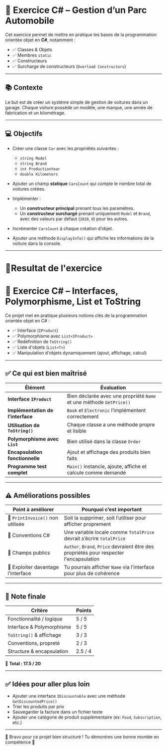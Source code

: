 # 🚗 Exercice C# – Gestion d’un Parc Automobile

Cet exercice permet de mettre en pratique les bases de la programmation orientée objet en **C#**, notamment :

- ✅ Classes & Objets
- ✅ Membres `static`
- ✅ Constructeurs
- ✅ Surcharge de constructeurs (`Overload Constructors`)

---

## 📚 Contexte

Le but est de créer un système simple de gestion de voitures dans un garage. Chaque voiture possède un modèle, une marque, une année de fabrication et un kilométrage.

---

## 💻 Objectifs

- Créer une classe `Car` avec les propriétés suivantes :
    - `string Model`
    - `string Brand`
    - `int ProductionYear`
    - `double Kilometers`

- Ajouter un champ **statique** `CarsCount` qui compte le nombre total de voitures créées.

- Implémenter :
    - Un **constructeur principal** prenant tous les paramètres.
    - Un **constructeur surchargé** prenant uniquement `Model` et `Brand`, avec des valeurs par défaut (`2020`, `0`) pour les autres.

- Incrémenter `CarsCount` à chaque création d’objet.

- Ajouter une méthode `DisplayInfo()` qui affiche les informations de la voiture dans la console.

---

# 🧪Resultat de l'exercice

# 🧾 Exercice C# – Interfaces, Polymorphisme, List et ToString

Ce projet met en pratique plusieurs notions clés de la programmation orientée objet en C# :

- ✅ Interface (`IProduct`)
- ✅ Polymorphisme avec `List<IProduct>`
- ✅ Redéfinition de `ToString()`
- ✅ Liste d'objets (`List<T>`)
- ✅ Manipulation d'objets dynamiquement (ajout, affichage, calcul)

---

## ✅ Ce qui est bien maîtrisé

| Élément                          | Évaluation |
|----------------------------------|------------|
| **Interface `IProduct`**         | Bien déclarée avec une propriété `Name` et une méthode `GetPrice()` |
| **Implémentation de l’interface**| `Book` et `Electronic` l’implémentent correctement |
| **Utilisation de `ToString()`**  | Chaque classe a une méthode propre et lisible |
| **Polymorphisme avec `List`**    | Bien utilisé dans la classe `Order` |
| **Encapsulation fonctionnelle**  | Ajout et affichage des produits bien faits |
| **Programme test complet**       | `Main()` instancie, ajoute, affiche et calcule comme demandé |

---

## ⚠️ Améliorations possibles

| Point à améliorer | Pourquoi c’est important |
|-------------------|--------------------------|
| 🔸 `PrintInvoice()` non utilisée | Soit la supprimer, soit l’utiliser pour afficher proprement |
| 🔸 Conventions C# | Une variable locale comme `TotalPrice` devrait s’écrire `totalPrice` |
| 🔸 Champs publics | `Author`, `Brand`, `Price` devraient être des propriétés pour respecter l'encapsulation |
| 🔸 Exploiter davantage l’interface | Tu pourrais afficher `Name` via l’interface pour plus de cohérence |

---

## 🧠 Note finale

| Critère                          | Points |
|----------------------------------|--------|
| Fonctionnalité / logique         | 5 / 5  |
| Interface & Polymorphisme        | 5 / 5  |
| `ToString()` & affichage         | 3 / 3  |
| Conventions, propreté            | 2 / 3  |
| Structure & encapsulation        | 2.5 / 4  |

🎯 **Total : 17.5 / 20**

---

## ✅ Idées pour aller plus loin

- Ajouter une interface `IDiscountable` avec une méthode `GetDiscountedPrice()`
- Trier les produits par prix
- Sauvegarder la facture dans un fichier texte
- Ajouter une catégorie de produit supplémentaire (ex: `Food`, `Subscription`, etc.)

---

🔧 Bravo pour ce projet bien structuré ! Tu démontres une bonne montée en compétence 👏
